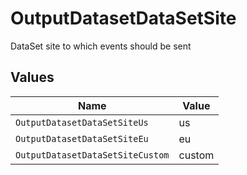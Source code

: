 # OutputDatasetDataSetSite

DataSet site to which events should be sent


## Values

| Name                             | Value                            |
| -------------------------------- | -------------------------------- |
| `OutputDatasetDataSetSiteUs`     | us                               |
| `OutputDatasetDataSetSiteEu`     | eu                               |
| `OutputDatasetDataSetSiteCustom` | custom                           |